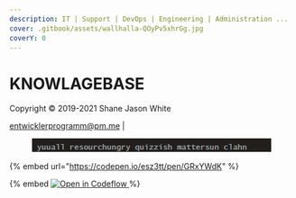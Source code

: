 ```yaml
---
description: IT | Support | DevOps | Engineering | Administration ...
cover: .gitbook/assets/wallhalla-QOyPv5xhrGg.jpg
coverY: 0
---
```


# KNOWLAGEBASE
Copyright © 2019-2021 Shane Jason White

entwicklerprogramm@pm.me                                                                                                                                       |

<figure><img src=".gitbook/assets/image.png" alt=""><figcaption></figcaption></figure>

{% embed url="https://codepen.io/esz3tt/pen/GRxYWdK" %}

{% embed <a href="https:///pr.new/___GH_ACCOUNT__/___GH_REPOSITORY___"> <img alt="Open in Codeflow" src="https://developer.stackblitz.com/img/open_in_codeflow.svg" /> </a> %}

    